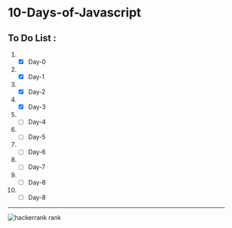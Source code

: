 # 10-Days-of-Javascript 
## To Do List :

1. - [x] Day-0
2. - [x] Day-1
3. - [x] Day-2
4. - [x] Day-3
5. - [ ] Day-4
6. - [ ] Day-5
7. - [ ] Day-6
8. - [ ] Day-7
9. - [ ] Day-8
10. - [ ] Day-8
-------------------------------------------------------------------------------------------------------------------
![hackerrank rank](https://user-images.githubusercontent.com/40190772/51068174-02506380-1623-11e9-8155-c318fb9c8f31.PNG)


